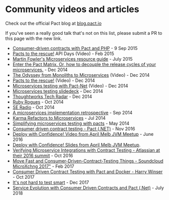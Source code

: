 # Community videos and articles

Check out the official Pact blog at [blog.pact.io](http://blog.pact.io)

If you've seen a really good talk that's not on this list, please submit a PR to this page with the new link.

* [Consumer-driven contracts with Pact and PHP](http://www.andykelk.net/tech/consumer-driven-contracts-with-pact-and-php) - 9 Sep 2015
* [Pacts to the rescue!](http://www.infoq.com/presentations/pact) API Days \(Video\) - Feb 2015
* [Martin Fowler's Microservices resource guide](http://martinfowler.com/microservices/) - July 2015
* [Enter the Pact Matrix. Or, how to decouple the release cycles of your microservices.](http://techblog.realestate.com.au/enter-the-pact-matrix-or-how-to-decouple-the-release-cycles-of-your-microservices/) - Dec 2014
* [The Odyssey from Monoliths to Microservices](https://yow.eventer.com/yow-2014-1222/the-odyssey-from-monoliths-to-microservices-at-realestate-com-au-by-beth-skurrie-and-evan-bottcher-and-jon-eaves-1751) \(Video\) - Dec 2014
* [Pacts to the rescue!](https://www.youtube.com/watch?v=KwpDu9SuAbI) \(Video\) - Dec 2014
* [Microservices testing with Pact-Net](https://www.youtube.com/watch?v=SMadH_ALLII) \(Video\) - Dec 2014
* [Microservices testing slidedeck](http://martinfowler.com/articles/microservice-testing/) - Dec 2014
* [Thoughtworks Tech Radar](https://github.com/pact-foundation/pact-ruby) - Dec 2014
* [Ruby Rogues](http://rubyrogues.com/176-rr-rails-as-an-soa-client-with-pete-hodgson/) - Oct 2014
* [SE Radio](http://www.se-radio.net/2014/10/episode-213-james-lewis-on-microservices/) - Oct 2014
* [A microservices implementation retrospective](http://techblog.realestate.com.au/a-microservices-implementation-retrospective/) - Sep 2014
* [Karma Refactors to Microservices](http://www.infoq.com/news/2014/07/karma-microservices) - Jul 2014
* [Simplifying microservices testing with pacts](http://dius.com.au/2014/05/19/simplifying-micro-service-testing-with-pacts/) - May 2014
* [Consumer driven contract testing - Pact \(.NET\)](https://medium.com/@ericjwhuang/consumer-driven-contract-testing-pact-d791a3eac72a/) - Nov 2016
* [Deploy with Confidence! Video from April Melb JVM Meetup](https://www.youtube.com/watch?v=h-79QmIV824) - June 2016
* [Deploy with Confidence! Slides from April Melb JVM Meetup](https://github.com/pact-foundation/pact.io/tree/9da206b230a2f794aab2eb927a70e9c53e693810/media/media/Pact%20-%20Deploy%20with%20Confidence!.pdf).
* [Verifying Microservice Integrations with Contract Testing - Atlassian at their 2016 summit](https://www.youtube.com/watch?v=-6x6XBDf9sQ&feature=youtu.be) - Oct 2016
* [Move Fast and Consumer-Driven-Contract-Testing Things - Soundcloud MicroXchng 2017"](https://speakerdeck.com/alonpeer/move-fast-and-consumer-driven-contract-test-things) - Feb 2017
* [Consumer Driven Contract Testing with Pact and Docker - Harry Winser](https://www.youtube.com/watch?v=pnWVYeDVo2s) - Oct 2017
* [It's not hard to test smart](https://www.youtube.com/watch?v=79GKBYSqMIo) - Dec 2017
* [Service Evolution with Consumer Driven Contracts and Pact \(.Net\)](http://adamrodger.github.io/blog/2018/07/05/consumer-driven-contracts.html) - July 2018

